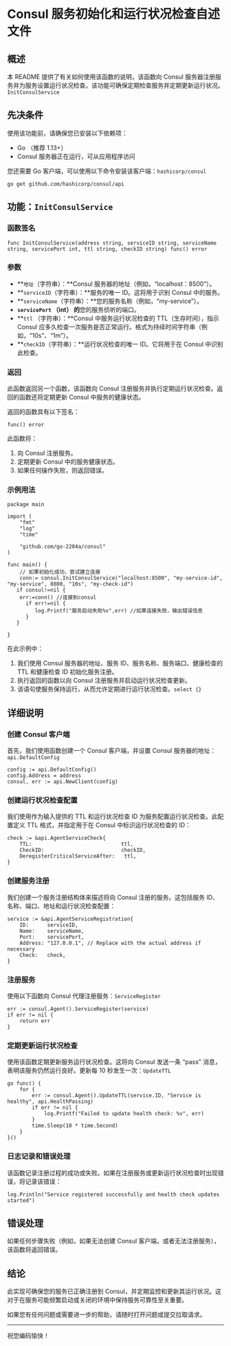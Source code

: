 # Consul 服务初始化和运行状况检查自述文件

## 概述

本 README 提供了有关如何使用该函数的说明，该函数向 Consul 服务器注册服务并为服务设置运行状况检查。该功能可确保定期检查服务并定期更新运行状况。`InitConsulService`

## 先决条件

使用该功能前，请确保您已安装以下依赖项：

* Go （推荐 1.13+）
* Consul 服务器正在运行，可从应用程序访问

您还需要 Go 客户端，可以使用以下命令安装该客户端：`hashicorp/consul`

```
go get github.com/hashicorp/consul/api
```

## 功能：`InitConsulService`

### 函数签名

```
func InitConsulService(address string, serviceID string, serviceName string, servicePort int, ttl string, checkID string) func() error
```

### 参数

* **`地址`​（字符串）：​**Consul 服务器的地址（例如，“localhost：8500”）。
* **`serviceID`​（字符串）：​**服务的唯一 ID。这将用于识别 Consul 中的服务。
* **`serviceName`​ ​（字符串）：**您的服务名称（例如，“my-service”）。
* **`servicePort` （int） 的**您的服务侦听的端口。
* **`ttl`​ ​（字符串）：**Consul 中服务运行状况检查的 TTL（生存时间），指示 Consul 应多久检查一次服务是否正常运行。格式为持续时间字符串（例如，“10s”、“1m”）。
* **`checkID`​（字符串）：​**运行状况检查的唯一 ID。它将用于在 Consul 中识别此检查。

### 返回

此函数返回另一个函数，该函数向 Consul 注册服务并执行定期运行状况检查。返回的函数还将定期更新 Consul 中服务的健康状态。

返回的函数具有以下签名：

```
func() error
```

此函数将：

1. 向 Consul 注册服务。
2. 定期更新 Consul 中的服务健康状态。
3. 如果任何操作失败，则返回错误。

### 示例用法

```
package main

import (
    "fmt"
    "log"
    "time"

    "github.com/go-2204a/consul"
)

func main() {
    // 如果初始化成功，尝试建立连接
    conn:= consul.InitConsulService("localhost:8500", "my-service-id", "my-service", 8080, "10s", "my-check-id")
   if consul!=nil {
    err:=conn() //连接到consul
      if err!=nil {
         log.Printf("服务启动失败%v",err) //如果连接失败，输出错误信息
      }
   }
    
}
```

在此示例中：

1. 我们使用 Consul 服务器的地址、服务 ID、服务名称、服务端口、健康检查的 TTL 和健康检查 ID 初始化服务注册。
2. 执行返回的函数以向 Consul 注册服务并启动运行状况检查更新。
3. 该语句使服务保持运行，从而允许定期进行运行状况检查。`select {}`

## 详细说明

### 创建 Consul 客户端

首先，我们使用函数创建一个 Consul 客户端，并设置 Consul 服务器的地址：`api.DefaultConfig`

```
config := api.DefaultConfig()
config.Address = address
consul, err := api.NewClient(config)
```

### 创建运行状况检查配置

我们使用作为输入提供的 TTL 和运行状况检查 ID 为服务配置运行状况检查。此配置定义 TTL 格式，并指定用于在 Consul 中标识运行状况检查的 ID：

```
check := &api.AgentServiceCheck{
    TTL:                             ttl,
    CheckID:                         checkID,
    DeregisterCriticalServiceAfter:   ttl,
}
```

### 创建服务注册

我们创建一个服务注册结构体来描述将向 Consul 注册的服务。这包括服务 ID、名称、端口、地址和运行状况检查配置：

```
service := &api.AgentServiceRegistration{
    ID:      serviceID,
    Name:    serviceName,
    Port:    servicePort,
    Address: "127.0.0.1", // Replace with the actual address if necessary
    Check:   check,
}
```

### 注册服务

使用以下函数向 Consul 代理注册服务：`ServiceRegister`

```
err := consul.Agent().ServiceRegister(service)
if err != nil {
    return err
}
```

### 定期更新运行状况检查

使用该函数定期更新服务运行状况检查。这将向 Consul 发送一条 “pass” 消息，表明该服务仍然运行良好。更新每 10 秒发生一次：`UpdateTTL`

```
go func() {
    for {
        err := consul.Agent().UpdateTTL(service.ID, "Service is healthy", api.HealthPassing)
        if err != nil {
            log.Printf("Failed to update health check: %v", err)
        }
        time.Sleep(10 * time.Second)
    }
}()
```

### 日志记录和错误处理

该函数记录注册过程的成功或失败。如果在注册服务或更新运行状况检查时出现错误，将记录该错误：

```
log.Println("Service registered successfully and health check updates started")
```

## 错误处理

如果任何步骤失败（例如，如果无法创建 Consul 客户端，或者无法注册服务），该函数将返回错误。

## 结论

此实现可确保您的服务已正确注册到 Consul，并定期监控和更新其运行状况。这对于在服务可能频繁启动或关闭的环境中保持服务可靠性至关重要。

如果您有任何问题或需要进一步的帮助，请随时打开问题或提交拉取请求。

---

祝您编码愉快！
